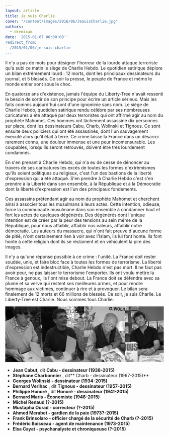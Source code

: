 ```yaml
---
layout: article
title: Je suis Charlie
cover: "/content/images/2016/06/JeSuisCharlie.jpg"
authors:
  - dremixam
date: '2015-01-07 00:00:00''
redirect_from:
- /2015/01/06/je-suis-charlie
---
```


Il n'y a pas de mots pour désigner l'horreur de la lourde attaque terroriste qu'a subi ce matin le siège de Charlie Hebdo. Le quotidien satirique déplore un bilan extrêmement lourd : 12 morts, dont les principaux dessinateurs du journal, et 5 blessés. Ce soir la presse, le peuple de France et même le monde entier sont sous le choc.

En quatorze ans d'existence, jamais l'équipe du Liberty-Tree n'avait ressenti le besoin de sortir de son principe pour écrire un article sérieux. Mais les faits commis aujourd'hui sont d'une ignominie sans nom. Le siège de Charlie Hebdo, quotidien satirique rendu célèbre par ses nombreuses caricatures a été attaqué par deux terroristes qui ont affirmé agir au nom du prophète Mahomet. Ces hommes ont lâchement assassiné dix personnes sur place, dont les dessinateurs Cabu, Charb, Wolinski et Tignous. Ce sont ensuite deux policiers qui ont été assassinés, dont l'un sauvagement éxecuté alors qu'il était à terre. Ce crime laisse la France dans un désarroi rarement connu, une douleur immense et une peur incomensurable. Les coupables, lorsqu'ils seront retrouvés, doivent être très lourdement condamnés.

En s'en prenant à Charlie Hebdo, qui n'a eu de cesse de dénoncer au travers de ses caricatures les excès de toutes les formes d'extrèmismes qu'ils soient politiques ou religieux, c'est l'un des bastions de la liberté d'expression qui a été attaqué. S'en prendre à Charlie Hebdo c'est s'en prendre à la Liberté dans son ensemble, à la République et à la Démocratie dont la liberté d'expression est l'un des principaux fondements.

Ces assassins prétendant agir au nom du prophète Mahomet et cherchent ainsi à associer tous les musulmans à leurs actes. Cette intention, odieuse, force la communauté musulmane dans son ensemble à condamner haut et fort les actes de quelques dégénérés. Des dégénérés dont l'unique intention est de créer par la peur des tensions au sein même de la République, pour nous affaiblir, affaiblir nos valeurs, affaiblir notre démocratie. Les auteurs du massacre, qui n'ont fait preuve d'aucune forme de pitié, n'ont certainement rien à voir avec l'Islam, ils lui font honte. Ils font honte à cette religion dont ils se réclament et en véhiculent la pire des images.

Il n'y a qu'une réponse possible à ce crime : l'unité. La France doit rester soudée, unie, et faire bloc face à toutes les formes de terrorisme. La liberté d'expression est indestructible, Charlie Hebdo n'est pas mort. Il ne faut pas avoir peur, ne pas laisser le terrorisme l'emporter. Ils ont voulu mettre la France à genoux, ils l'ont mise debout. La France doit se défendre avec sa plume et sa verve qui restent ses meilleures armes, et pour rendre hommage aux victimes, continuer à rire et à provoquer. Le bilan sera finalement de 12 morts et 66 millions de blessés. Ce soir, je suis Charlie. Le Liberty-Tree est Charlie. Nous sommes tous Charlie.

![](/content/images/2016/06/dessinateurs.png)

- **Jean Cabut,** dit **Cabu - dessinateur (1938-2015)**
- **Stéphane Charbonnier** , dit\*\* Charb - dessinateur (1967-2015)\*\*
- **Georges Wolinski - dessinateur (1934-2015)**
- **Bernard Verlhac** , dit **Tignous - dessinateur (1957-2015)**
- **Philippe Honoré** , dit **Honoré - dessinateur (1941-2015)**
- **Bernard Maris - Économiste (1946-2015)**
- **Michel Renaud (?-2015)**
- **Mustapha Ourad - correcteur (?-2015)**
- **Ahmed Merabet - gardien de la paix (1973?-2015)**
- **Frank Brinsolaro - officier chargé de la sécurité de Charb (?-2015)**
- **Frédéric Boisseau - agent de maintenance (1973-2015)**
- **Elsa Cayat - psychanalyste et chroniqueuse (?-2015)**<!--kg-card-end: markdown-->
